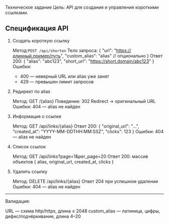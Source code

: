 Техническое задание
Цель: API для создания и управления короткими ссылками.

## Спецификация API

1. Создать короткую ссылку

   Метод:`POST /api/shorten`
   Тело запроса:
{
       "url": "https://длинный.пример/путь",
       "custom_alias": "alias"  // опционально
     }
Ответ 200:
{
       "alias": "abc123",
       "short_url": "https://short.domain/abc123"
     }
Ошибки:

     * 400 — неверный URL или alias уже занят
     * 429 — превышен лимит запросов

2. Редирект по alias

   Метод: GET /{alias}
   Поведение: 302 Redirect → оригинальный URL
   Ошибки: 404 — alias не найден

3. Информация о ссылке

   Метод: GET /api/links/{alias}
   Ответ 200:
{
       "original_url": "...",
       "created_at": "YYYY-MM-DDTHH:MM:SSZ",
       "clicks": 123
     }
Ошибки: 404 — alias не найден

4. Список ссылок

   Метод: GET /api/links?page=1&per_page=20
   Ответ 200: массив объектов { alias, original_url, created_at, clicks }

5. Удалить ссылку

   Метод: DELETE /api/links/{alias}
   Ответ 204 при успешном удалении
   Ошибки: 404 — alias не найден

---

Валидация:

URL — схема http/https, длина ≤ 2048
 custom_alias — латиница, цифры, дефис/подчёркивание, длина 4–20